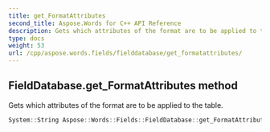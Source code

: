 ```yaml
---
title: get_FormatAttributes
second_title: Aspose.Words for C++ API Reference
description: Gets which attributes of the format are to be applied to the table. 
type: docs
weight: 53
url: /cpp/aspose.words.fields/fielddatabase/get_formatattributes/
---
```

## FieldDatabase.get_FormatAttributes method


Gets which attributes of the format are to be applied to the table.

```cpp
System::String Aspose::Words::Fields::FieldDatabase::get_FormatAttributes()
```

